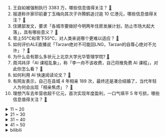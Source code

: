 1. 王自如被强制执行 3383 万，哪些信息值得关注？ [:link:](https://www.zhihu.com/question/646060405)
2. 报道称许家印前妻丁玉梅向其次子许腾鹤追讨逾 10 亿港元，哪些信息值得关注？ [:link:](https://www.zhihu.com/question/646085642)
3. 住建部发文，要求「各城市要做好今明两年住房发展计划，防止市场大起大落」，具有哪些意义？ [:link:](https://www.zhihu.com/question/646139130)
4. 零上55℃和零下55℃，对人类来说哪个更难以适应？ [:link:](https://www.zhihu.com/question/638693458)
5. 如何评价ALE直播说「Tarzan绝对不可能回LNG，Tarzan的自尊心绝对不允许」？ [:link:](https://www.zhihu.com/question/646104114)
6. 为什么会有那么多状元上北京大学光华管理学院? [:link:](https://www.zhihu.com/question/27785177)
7. 周鸿祎评「AI 课程乱象」，称「李一舟不该收费，自己将推免费 AI 课程」，对此你怎么看？ [:link:](https://www.zhihu.com/question/645572143)
8. 如何利用 AI 快速阅读论文？ [:link:](https://www.zhihu.com/question/619529118)
9. 有网友表示，自己在县城 4 年相亲 189 次，最终还是凑合结婚了，当代年轻人为何会出现「相亲焦虑」？ [:link:](https://www.zhihu.com/question/645916493)
10. 理想汽车去年营收超千亿元，首次实现年度盈利，一口气填平 5 年亏损，哪些信息值得关注？ [:link:](https://www.zhihu.com/question/646028591)
<details>
<summary>11 ~ 20</summary>

11. 英国金融家雅各布·罗斯柴尔德去世，享年 87 岁，对他你有哪些了解？ [:link:](https://www.zhihu.com/question/646079774)
12. 《飞驰人生 2》中，叶经理为什么不开掉 2 号车手？光刻车队缺他那点钱吗？他那点钱能比夺冠重要？ [:link:](https://www.zhihu.com/question/645775397)
13. 清华大学辟谣停止土木工程专业招生「系合并至大类招生」，这一变化会有哪些影响？ [:link:](https://www.zhihu.com/question/646030570)
14. 网传深圳一楼盘 6 折卖房引发业主断贷断供，开发商称网签价格均未低于备案价的 85 折，如何看待此事？ [:link:](https://www.zhihu.com/question/646034648)
15. 武磊：我们的水平已不能排到亚洲二流，进 18 强赛是必须完成的任务，如何评价他的言论？ [:link:](https://www.zhihu.com/question/646020169)
16. 如何看待二月国产游戏版号公布，《黑神话：悟空》拿到版号，你有何期待？ [:link:](https://www.zhihu.com/question/646085180)
17. 北京首次拟明确将住房租金纳入监管，租客可查询监管账户余额，如何看待此举？将带来哪些影响？ [:link:](https://www.zhihu.com/question/646037419)
18. 韩国总统尹锡悦表示「绝不就医疗改革问题进行谈判和妥协」，韩医生辞职事件后续会如何发展？ [:link:](https://www.zhihu.com/question/646065979)
19. 拜登称希望在 3 月 4 日之前达成加沙停火协议，透露出了哪些信息？ [:link:](https://www.zhihu.com/question/646084949)
20. 为什么现在人民的名义中，祁同伟的风评正急转直下了？ [:link:](https://www.zhihu.com/question/642243381)
</details>
<details>
<summary>21 ~ 30</summary>

21. 官方通报贵州女企业家讨工程款陷「寻衅滋事」被批捕，其因编造虚假消息等被捕，如何从法律角度解读？ [:link:](https://www.zhihu.com/question/646016209)
22. 罕见！中国最高楼顶楼被冻住了，为什么会出现顶层结冰现象？有哪些事项需要注意？ [:link:](https://www.zhihu.com/question/646022883)
23. 美芯片企业将华为列为 AI 芯片等竞争对手，外交部称「小院高墙」挡不住中国创新发展，哪些信息值得关注？ [:link:](https://www.zhihu.com/question/646082394)
24. 《南来北往》姚玉玲到底嫁给谁才能幸福？ [:link:](https://www.zhihu.com/question/645910238)
25. 为什么故事已经在脑子里，写了大纲也写了细纲，但是写的正文就成了流水账？ [:link:](https://www.zhihu.com/question/639492186)
26. 《灌篮高手》中，仙道在对阵海南时打控球后卫，为什么在对阵湘北时就不打控卫了？ [:link:](https://www.zhihu.com/question/524240776)
27. 处于事业发展期的职场女性，是安于现状还是努力发展？ [:link:](https://www.zhihu.com/question/637718780)
28. 北京的教育先进到什么程度？ [:link:](https://www.zhihu.com/question/319732899)
29. 签发一张SSL证书的成本是0，为什么还卖那么贵？ [:link:](https://www.zhihu.com/question/618331956)
30. 开学后，孩子上课总是打不起精神，老师反馈总是「神思游离」，该怎样帮助他？ [:link:](https://www.zhihu.com/question/645181675)
</details>
<details>
<summary>31 ~ 40</summary>

31. 战锤40k中星际战士的动力甲防护水平如何？ [:link:](https://www.zhihu.com/question/645837410)
32. 艾尔登法环的出生点为什么是宁姆格福，而不是啜泣半岛? [:link:](https://www.zhihu.com/question/627608742)
33. 怎样通过现有的记载推断还原出部分历史真相？ [:link:](https://www.zhihu.com/question/645726439)
34. 有没有一款能让你鸡皮疙瘩掉一地的游戏？ [:link:](https://www.zhihu.com/question/645413021)
35. 如何用一张图证明你「这趟旅程不虚此行」？ [:link:](https://www.zhihu.com/question/642212894)
36. 如何做到自律？「高度自律」是一种什么体验？ [:link:](https://www.zhihu.com/question/645624660)
37. 摄影后期为什么要调色？ [:link:](https://www.zhihu.com/question/644292382)
38. 你们是怎么评论清朝人文康写的白话文巜儿女英雄传》的？ [:link:](https://www.zhihu.com/question/640085767)
39. 世界首例克隆藏羊在青海诞生，有哪些技术突破？会带来哪些影响？ [:link:](https://www.zhihu.com/question/646076067)
40. 如何看待盒马收一元「环保包装费」？你觉得这种「强制」收费是否合理？ [:link:](https://www.zhihu.com/question/646023185)
</details>
<details>
<summary>41 ~ 50</summary>

41. 人民法院案例库正式上线向社会开放，最高法称中国裁判文书网不会关闭将与案例库互为补充，具有哪些积极意义？ [:link:](https://www.zhihu.com/question/646038434)
42. 美国交通部宣布 3 月 31 日起中国航司执飞的中美往返航班增至每周 50 班次，释放了哪些信号？ [:link:](https://www.zhihu.com/question/646016259)
43. 如何看待天涯社区被申请破产审查？原因可能有哪些？还有哪些信息值得关注？ [:link:](https://www.zhihu.com/question/646034387)
44. 华硕a豆14 2024新品正式发售，有哪些值得关注的地方？ [:link:](https://www.zhihu.com/question/645963676)
45. 如果我不够优秀的话，是否在别人眼里就没有价值？如何看待这种观念？ [:link:](https://www.zhihu.com/question/645900654)
46. 如何看待2024年二月国产网络游戏审批信息中，《黑神话悟空》过审，顺利取得游戏版号？ [:link:](https://www.zhihu.com/question/646085248)
47. 女生怎样做到真正的内心强大呢？ [:link:](https://www.zhihu.com/question/645627429)
48. 24考研成绩已出，达到你的预期没？ [:link:](https://www.zhihu.com/question/645880362)
49. 因为什么原因，让你再也不吃某种食物了？ [:link:](https://www.zhihu.com/question/645239820)
50. 如果我是一名心理医生/咨询师，当病人提出了我也无法回答的问题时，我该怎么办？ [:link:](https://www.zhihu.com/question/645835726)
</details><details>
<summary>bilibili</summary>

</details>